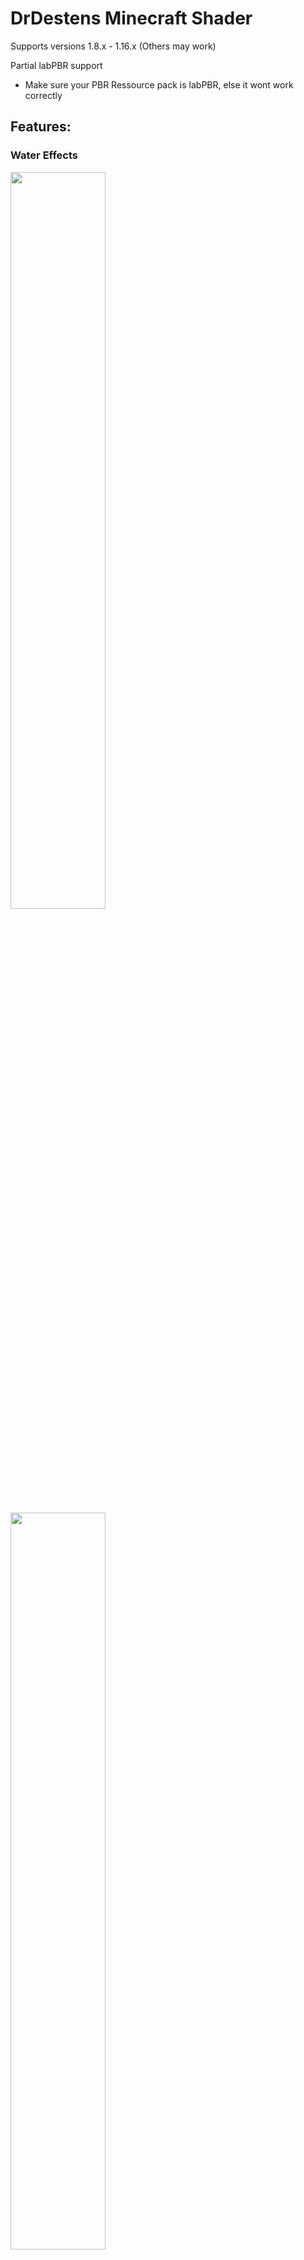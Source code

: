 # DrDestens Minecraft Shader

Supports versions 1.8.x - 1.16.x (Others may work)

Partial labPBR support
 - Make sure your PBR Ressource pack is labPBR, else it wont work correctly

## Features:

### Water Effects
<img src="https://user-images.githubusercontent.com/70536771/122890606-219b6100-d344-11eb-9034-4402295af236.png" width="55%"/>
<img src="https://user-images.githubusercontent.com/70536771/122890615-23652480-d344-11eb-88e8-03654e4f3b78.png" width="55%"/>

### Depth of Field
<img src="https://user-images.githubusercontent.com/70536771/122890729-3c6dd580-d344-11eb-9e70-f91f5633f65d.png" width="55%"/>
<img src="https://user-images.githubusercontent.com/70536771/122890734-3e379900-d344-11eb-98cf-bd76ce2b0f5e.png" width="55%"/>

### Physically Based Rendering
<img src="https://user-images.githubusercontent.com/70536771/122890107-af2a8100-d343-11eb-9f85-77ab02ea60cd.png" width="55%"/>
<img src="https://user-images.githubusercontent.com/70536771/122890124-b2be0800-d343-11eb-9ea9-f55d6fe3f28c.png" width="55%"/>

### Realistic Fog

Preserves the default look and feel of minecraft, even with PBR enabled

